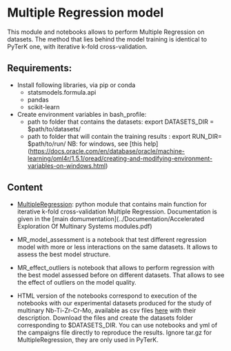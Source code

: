 # Multiple Regression model 

This module and notebooks allows to perform Multiple Regression on datasets. The method that lies behind the model training is identical to PyTerK one, with iterative k-fold cross-validation. 

## Requirements: 
* Install following libraries, via pip or conda
	* statsmodels.formula.api
	* pandas
	* scikit-learn
* Create environment variables in bash_profile:
	* path to folder that contains the datasets: export DATASETS_DIR = $path/to/datasets/
	* path to folder that will contain the training results : export RUN_DIR= $path/to/run/
NB: for windows, see [this help] (https://docs.oracle.com/en/database/oracle/machine-learning/oml4r/1.5.1/oread/creating-and-modifying-environment-variables-on-windows.html)

## Content

* [MultipleRegression](./MultipleRegression.py): python module that contains main function for iterative k-fold cross-validation Multiple Regression. Documentation is given in the [main domumentation](../Documentation/Accelerated Exploration Of Multinary Systems modules.pdf)

* MR_model_assessment is a notebook that test different regression model with more or less interactions on the same datasets. It allows to assess the best model structure. 

* MR_effect_outliers is notebook that allows to perform regression with the best model assessed before on different datasets. That allows to see the effect of outliers on the model quality.

* HTML version of the notebooks correspond to execution of the notebooks with our experimental datasets produced for the study of multinary Nb-Ti-Zr-Cr-Mo, available as csv files [here](https://zenodo.org/record/6104937#.Yg4ifC9ziRs) with their description. Download the files and create the datasets folder corresponding to $DATASETS_DIR. You can use notebooks and yml of the campaigns file directly to reproduce the results. Ignore tar.gz for MultipleRegression, they are only used in PyTerK.



